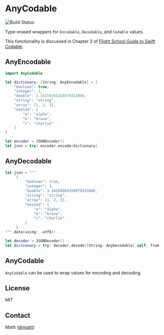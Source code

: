 # AnyCodable

![Build Status](https://api.travis-ci.com/Flight-School/AnyCodable.svg?branch=master)

Type-erased wrappers for `Encodable`, `Decodable`, and `Codable` values.

This functionality is discussed in Chapter 3 of
[Flight School Guide to Swift Codable](https://gumroad.com/l/codable).

## AnyEncodable

```swift
import AnyCodable

let dictionary: [String: AnyEncodable] = [
    "boolean": true,
    "integer": 1,
    "double": 3.14159265358979323846,
    "string": "string",
    "array": [1, 2, 3],
    "nested": [
        "a": "alpha",
        "b": "bravo",
        "c": "charlie"
    ]
]

let encoder = JSONEncoder()
let json = try! encoder.encode(dictionary)
```

## AnyDecodable

```swift
let json = """
     {
         "boolean": true,
         "integer": 1,
         "double": 3.14159265358979323846,
         "string": "string",
         "array": [1, 2, 3],
         "nested": {
             "a": "alpha",
             "b": "bravo",
             "c": "charlie"
         }
     }
""".data(using: .utf8)!

let decoder = JSONDecoder()
let dictionary = try! decoder.decode([String: AnyDecodable].self, from: json)
```

## AnyCodable

`AnyCodable` can be used to wrap values for encoding and decoding.

## License

MIT

## Contact

Mattt ([@mattt](https://twitter.com/mattt))
